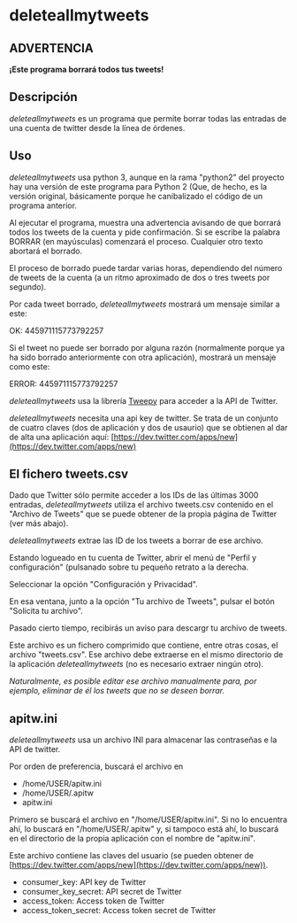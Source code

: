 deleteallmytweets
=====


## ADVERTENCIA

**¡Este programa borrará todos tus tweets!**


## Descripción

*deleteallmytweets* es un programa que permite borrar todas las entradas de una cuenta de twitter desde la línea de órdenes.


## Uso

*deleteallmytweets* usa python 3, aunque en la rama "python2" del proyecto hay una versión de este programa para Python 2 (Que, de hecho, es la versión original, básicamente porque he canibalizado el código de un programa anterior.

Al ejecutar el programa, muestra una advertencia avisando de que borrará todos los tweets de la cuenta y pide confirmación. Si se escribe la palabra BORRAR (en mayúsculas) comenzará el proceso. Cualquier otro texto abortará el borrado.

El proceso de borrado puede tardar varias horas, dependiendo del número de tweets de la cuenta (a un ritmo aproximado de dos o tres tweets por segundo).

Por cada tweet borrado, *deleteallmytweets* mostrará um mensaje similar a este:

OK:  445971115773792257

Si el tweet no puede ser borrado por alguna razón (normalmente porque ya ha sido borrado anteriormente con otra aplicación), mostrará un mensaje como este:
 
ERROR:  445971115773792257

*deleteallmytweets* usa la librería [Tweepy](http://www.tweepy.org/) para acceder a la API de Twitter.

*deleteallmytweets* necesita una api key de twitter. Se trata de un conjunto de cuatro claves (dos de aplicación y dos de usaurio) que se obtienen al dar de alta una aplicación aquí: [https://dev.twitter.com/apps/new](https://dev.twitter.com/apps/new)


## El fichero tweets.csv

Dado que Twitter sólo permite acceder a los IDs de las últimas 3000 entradas, *deleteallmytweets* utiliza el archivo tweets.csv contenido en el "Archivo de Tweets" que se puede obtener de la propia página de Twitter (ver más abajo).

*deleteallmytweets* extrae las ID de los tweets a borrar de ese archivo.

Estando logueado en tu cuenta de Twitter, abrir el menú de "Perfil y configuración" (pulsanado sobre tu pequeño retrato a la derecha.

Seleccionar la opción "Configuración y Privacidad".

En esa ventana, junto a la opción "Tu archivo de Tweets", pulsar el botón "Solicita tu archivo".

Pasado cierto tiempo, recibirás un aviso para descargr tu archivo de tweets.

Este archivo es un fichero comprimido que contiene, entre otras cosas, el archivo "tweets.csv". Ese archivo debe extraerse en el mismo directorio de la aplicación *deleteallmytweets* (no es necesario extraer ningún otro).

*Naturalmente, es posible editar ese archivo manualmente para, por ejemplo, eliminar de él los tweets que no se deseen borrar.*


## apitw.ini

*deleteallmytweets* usa un archivo INI para almacenar las contraseñas e la API de twitter.

Por orden de preferencia, buscará el archivo en

* /home/USER/apitw.ini
* /home/USER/.apitw
* apitw.ini

Primero se buscará el archivo en "/home/USER/apitw.ini". Si no lo encuentra ahí, lo buscará en "/home/USER/.apitw" y, si tampoco está ahí, lo buscará en el directorio de la propia aplicación con el nombre de "apitw.ini".

Este archivo contiene las claves del usuario (se pueden obtener de [https://dev.twitter.com/apps/new](https://dev.twitter.com/apps/new)).

* consumer_key: API key de Twitter
* consumer_key_secret: API secret de Twitter
* access_token: Access token de Twitter
* access_token_secret: Access token secret de Twitter


